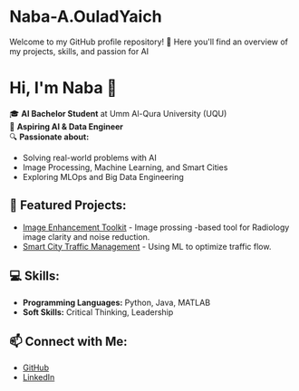 # Naba-A.OuladYaich
Welcome to my GitHub profile repository! 🎉 Here you'll find an overview of my projects, skills, and passion for AI

# Hi, I'm Naba 👋

🎓 **AI Bachelor Student** at Umm Al-Qura University (UQU)  
🚀 **Aspiring AI & Data Engineer**  
🔍 **Passionate about:**  
- Solving real-world problems with AI  
- Image Processing, Machine Learning, and Smart Cities  
- Exploring MLOps and Big Data Engineering  

## 🌟 Featured Projects:

- [Image Enhancement Toolkit](https://github.com/nabaouladyaich11/Medical-Image-Enhancement) - Image prossing -based tool for Radiology image clarity and noise reduction.
- [Smart City Traffic Management](#) - Using ML to optimize traffic flow.

## 💻 Skills:
- **Programming Languages:** Python, Java, MATLAB  
- **Soft Skills:** Critical Thinking, Leadership  

## 📫 Connect with Me:
- [GitHub](https://github.com/nabaouladyaich11)  
- [LinkedIn](https://www.linkedin.com/in/naba%E2%80%99a-a-43896b272/)
